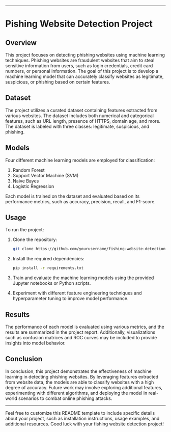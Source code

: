 
---

# Pishing Website Detection Project

## Overview

This project focuses on detecting phishing websites using machine learning techniques. Phishing websites are fraudulent websites that aim to steal sensitive information from users, such as login credentials, credit card numbers, or personal information. The goal of this project is to develop a machine learning model that can accurately classify websites as legitimate, suspicious, or phishing based on certain features.

## Dataset

The project utilizes a curated dataset containing features extracted from various websites. The dataset includes both numerical and categorical features, such as URL length, presence of HTTPS, domain age, and more. The dataset is labeled with three classes: legitimate, suspicious, and phishing.

## Models

Four different machine learning models are employed for classification:

1. Random Forest
2. Support Vector Machine (SVM)
3. Naive Bayes
4. Logistic Regression

Each model is trained on the dataset and evaluated based on its performance metrics, such as accuracy, precision, recall, and F1-score.

## Usage

To run the project:

1. Clone the repository:

   ```bash
   git clone https://github.com/yourusername/fishing-website-detection.git
   ```

2. Install the required dependencies:

   ```bash
   pip install -r requirements.txt
   ```

3. Train and evaluate the machine learning models using the provided Jupyter notebooks or Python scripts.

4. Experiment with different feature engineering techniques and hyperparameter tuning to improve model performance.

## Results

The performance of each model is evaluated using various metrics, and the results are summarized in the project report. Additionally, visualizations such as confusion matrices and ROC curves may be included to provide insights into model behavior.

## Conclusion

In conclusion, this project demonstrates the effectiveness of machine learning in detecting phishing websites. By leveraging features extracted from website data, the models are able to classify websites with a high degree of accuracy. Future work may involve exploring additional features, experimenting with different algorithms, and deploying the model in real-world scenarios to combat online phishing attacks.

---

Feel free to customize this README template to include specific details about your project, such as installation instructions, usage examples, and additional resources. Good luck with your fishing website detection project!

